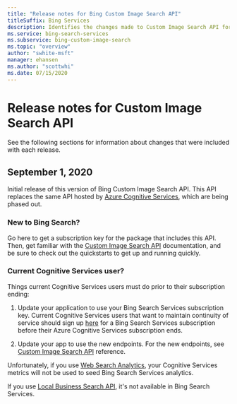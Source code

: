 ```yaml
---
title: "Release notes for Bing Custom Image Search API"
titleSuffix: Bing Services
description: Identifies the changes made to Custom Image Search API for each release.
ms.service: bing-search-services
ms.subservice: bing-custom-image-search
ms.topic: "overview"
author: "swhite-msft"
manager: ehansen
ms.author: "scottwhi"
ms.date: 07/15/2020
---
```


# Release notes for Custom Image Search API

See the following sections for information about changes that were included with each release.

## September 1, 2020

Initial release of this version of Bing Custom Image Search API. This API replaces the same API hosted by <a href="https://docs.microsoft.com/en-us/azure/cognitive-services/bing-custom-image-search/" target="_blank">Azure Cognitive Services</a>, which are being phased out. 

### New to Bing Search?

Go here to get a subscription key for the package that includes this API. Then, get familiar with the [Custom Image Search API](overview.md) documentation, and be sure to check out the quickstarts to get up and running quickly.


### Current Cognitive Services user?

Things current Cognitive Services users must do prior to their subscription ending:

1. Update your application to use your Bing Search Services subscription key. Current Cognitive Services users that want to maintain continuity of service should sign up [here](???) for a Bing Search Services subscription before their Azure Cognitive Services subscription ends. 
  
2. Update your app to use the new endpoints. For the new endpoints, see [Custom Image Search API](reference/endpoints.md) reference.

Unfortunately, if you use <a href="https://docs.microsoft.com/en-us/azure/cognitive-services/bing-web-search/bing-web-stats" target="_blank">Web Search Analytics</a>, your Cognitive Services metrics will not be used to seed Bing Search Services analytics.

If you use <a href="https://docs.microsoft.com/en-us/azure/cognitive-services/bing-local-business-search/local-search-reference" target="_blank">Local Business Search API</a>, it's not available in Bing Search Services. 